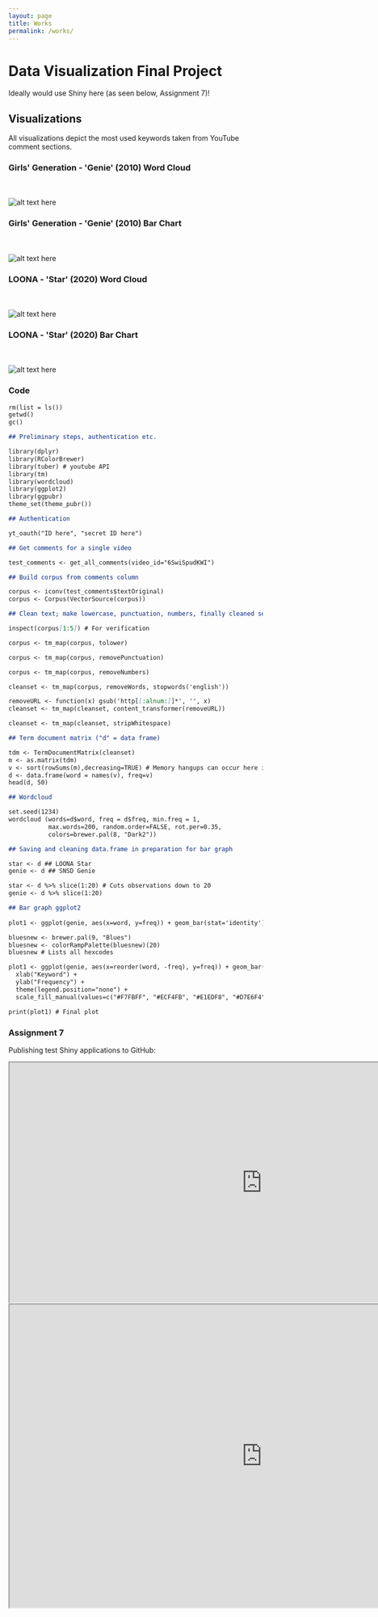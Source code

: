 ```yaml
---
layout: page
title: Works
permalink: /works/
---
```


# Data Visualization Final Project
Ideally would use Shiny here (as seen below, Assignment 7)!

## Visualizations
All visualizations depict the most used keywords taken from YouTube comment sections. 

### Girls' Generation - 'Genie' (2010) Word Cloud
<br><br>
![alt text here](images/SNSDGenieCloud.png)

### Girls' Generation - 'Genie' (2010) Bar Chart
<br><br>
![alt text here](images/SNSDGenieBar.png)

### LOONA - 'Star' (2020) Word Cloud
<br><br>
![alt text here](images/LoonaStarCloud.png)

### LOONA - 'Star' (2020) Bar Chart
<br><br>
![alt text here](images/LoonaStarBar.png)

### Code

```markdown
rm(list = ls())
getwd()
gc()

## Preliminary steps, authentication etc.

library(dplyr)
library(RColorBrewer)
library(tuber) # youtube API
library(tm)
library(wordcloud)
library(ggplot2)
library(ggpubr)
theme_set(theme_pubr())

## Authentication

yt_oauth("ID here", "secret ID here")

## Get comments for a single video

test_comments <- get_all_comments(video_id="6SwiSpudKWI")

## Build corpus from comments column

corpus <- iconv(test_comments$textOriginal)
corpus <- Corpus(VectorSource(corpus))

## Clean text; make lowercase, punctuation, numbers, finally cleaned set

inspect(corpus[1:5]) # For verification

corpus <- tm_map(corpus, tolower)

corpus <- tm_map(corpus, removePunctuation)

corpus <- tm_map(corpus, removeNumbers)

cleanset <- tm_map(corpus, removeWords, stopwords('english'))

removeURL <- function(x) gsub('http[[:alnum:]]*', '', x)
cleanset <- tm_map(cleanset, content_transformer(removeURL))

cleanset <- tm_map(cleanset, stripWhitespace)

## Term document matrix ("d" = data frame)

tdm <- TermDocumentMatrix(cleanset)
m <- as.matrix(tdm)
v <- sort(rowSums(m),decreasing=TRUE) # Memory hangups can occur here if comments are excessive
d <- data.frame(word = names(v), freq=v)
head(d, 50)

## Wordcloud

set.seed(1234)
wordcloud (words=d$word, freq = d$freq, min.freq = 1,
           max.words=200, random.order=FALSE, rot.per=0.35,
           colors=brewer.pal(8, "Dark2"))

## Saving and cleaning data.frame in preparation for bar graph

star <- d ## LOONA Star
genie <- d ## SNSD Genie

star <- d %>% slice(1:20) # Cuts observations down to 20
genie <- d %>% slice(1:20) 

## Bar graph ggplot2
  
plot1 <- ggplot(genie, aes(x=word, y=freq)) + geom_bar(stat='identity') + labs(title="LOONA - 'Star': Top 20 Keywords") ## Basic graph

bluesnew <- brewer.pal(9, "Blues")
bluesnew <- colorRampPalette(bluesnew)(20)
bluesnew # Lists all hexcodes 

plot1 <- ggplot(genie, aes(x=reorder(word, -freq), y=freq)) + geom_bar(stat='identity', aes(fill = as.factor(freq))) + labs(title="LOONA - 'Star': Top 20 Keywords") +
  xlab("Keyword") +
  ylab("Frequency") +
  theme(legend.position="none") +
  scale_fill_manual(values=c("#F7FBFF", "#ECF4FB", "#E1EDF8", "#D7E6F4", "#CDE0F1", "#C1D9ED", "#B0D2E7", "#A0CAE1", "#8BBFDC", "#75B3D8", "#62A8D2", "#519CCB", "#4090C5", "#3282BD", "#2474B6", "#1966AD", "#0E59A2", "#084B94", "#083D7F", "#08306B"))

print(plot1) # Final plot
```


### Assignment 7
Publishing test Shiny applications to GitHub:

<iframe width="1000" height="475" src="https://gpowen.shinyapps.io/Shiny03_BaseDataset/"></iframe>
<iframe width="1000" height="600" src="https://gpowen.shinyapps.io/Shiny04_mtcars/"></iframe> 
